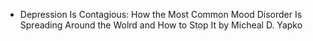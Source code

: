 * Depression Is Contagious: How the Most Common Mood Disorder Is Spreading Around the Wolrd and How to Stop It by Micheal D. Yapko